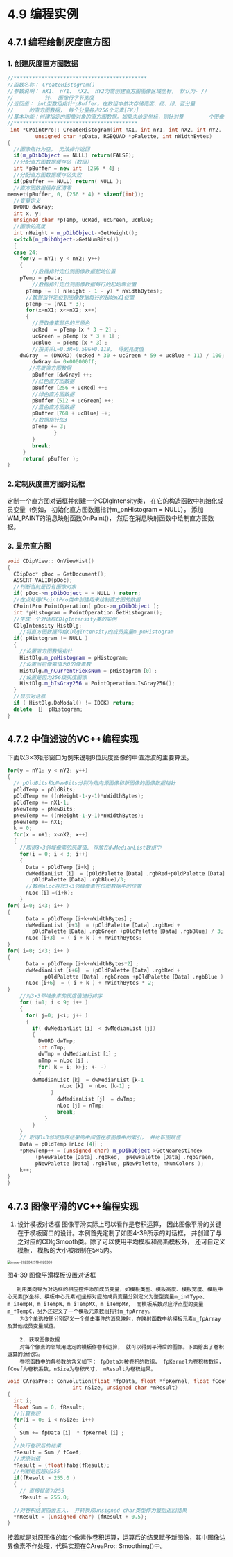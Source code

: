 # 4.9 编程实例

## 4.7.1 编程绘制灰度直方图 

### 1. 创建灰度直方图数据

```c++
//******************************************* 
//函数名称： CreateHistogram()
//参数说明： nX1、 nY1、 nX2、 nY2为需创建直方图图像区域坐标， 默认为- // 	          1。pData、pPalette、 nWidthBytes为位图数据指针、调色板指
// 	        针、 图像行字节宽度
//返回值： int型数组指针*pBuffer。在数组中依次存储亮度、红、绿、蓝分量
//	   的直方图数据， 每个分量各占256个元素[FK）]
//基本功能：创建指定的图像对象的直方图数据。如果未给定坐标，则针对整	       个图像
//**************************************** 
 int *CPointPro:: CreateHistogram(int nX1, int nY1, int nX2, int nY2,
         unsigned char *pData, RGBQUAD *pPalette, int nWidthBytes)
{
  //图像指针为空， 无法操作返回
  if(m_pDibObject == NULL) return(FALSE); 
  //分配直方图数据缓存区（数组）
  int *pBuffer = new int ［256 * 4］; 
  //分配直方图数据缓存区失败
  if(pBuffer == NULL) return( NULL ); 
  //直方图数据缓存区清零 
memset(pBuffer, 0, (256 * 4) * sizeof(int)); 
  //变量定义
  DWORD dwGray;
  int x, y;
  unsigned char *pTemp, ucRed, ucGreen, ucBlue;
  //图像的高度
  int nHeight = m_pDibObject->GetHeight();
  switch(m_pDibObject->GetNumBits())
  {
  case 24: 
    for(y = nY1; y < nY2; y++)
    {
      	//数据指针定位到图像数据起始位置
	pTemp = pData;
      	//数据指针定位到图像数据每行的起始零位置 
      pTemp += (( nHeight - 1 - y) * nWidthBytes);
      //数据指针定位到图像数据每行的起始nX1位置
      pTemp += (nX1 * 3);
      for(x=nX1; x<=nX2; x++)
      {
        //获取像素颜色的三原色
        ucRed  = pTemp［x * 3 + 2］;
        ucGreen = pTemp［x * 3 + 1］;
        ucBlue  = pTemp［x * 3］;
        //按关系L=0.3R+0.59G+0.11B， 得到亮度值
	dwGray  = (DWORD) (ucRed * 30 + ucGreen * 59 + ucBlue * 11) / 100;
        dwGray &= 0x000000ff; 
       //亮度直方图数据
        pBuffer［dwGray］++;
        //红色直方图数据
        pBuffer［256 + ucRed］++; 
        //绿色直方图数据
        pBuffer［512 + ucGreen］++;
        //蓝色直方图数据
        pBuffer［768 + ucBlue］++;
        //数据指针加3
        pTemp += 3;
               }
        }
        break;
     }
     return( pBuffer );
}  
```

### 2.定制灰度直方图对话框

定制一个直方图对话框并创建一个CDlgIntensity类， 在它的构造函数中初始化成员变量（例如， 初始化直方图数据指针m_pnHistogram = NULL）， 添加WM_PAINT的消息映射函数OnPaint()， 然后在消息映射函数中绘制直方图数据。 

### 3. 显示直方图

```c++
void CDipView:: OnViewHist() 
{
  CDipDoc* pDoc = GetDocument();
  ASSERT_VALID(pDoc);
  //判断当前是否有图像对象
  if( pDoc->m_pDibObject = = NULL ) return;
  //在点处理CPointPro类中创建用来绘制直方图的数据
  CPointPro PointOperation( pDoc->m_pDibObject );
  int *pHistogram = PointOperation.GetHistogram();
  //生成一个对话框CDlgIntensity类的实例
  CDlgIntensity HistDlg; 
    //将直方图数据传给CDlgIntensity的成员变量m_pnHistogram
  if( pHistogram != NULL )
  {
    //设置直方图数据指针
    HistDlg.m_pnHistogram = pHistogram;
    //设置当前像素值为0的像素数
    HistDlg.m_nCurrentPiexsNum = pHistogram［0］;
    //设置是否为256级灰度图像
    HistDlg.m_bIsGray256 = PointOperation.IsGray256();
  }
  //显示对话框
  if ( HistDlg.DoModal() != IDOK) return;
  delete ［］ pHistogram;
}

```

## 4.7.2  中值滤波的VC++编程实现

下面以3×3矩形窗口为例来说明8位灰度图像的中值滤波的主要算法。  

```c++
for(y = nY1; y < nY2; y++)
{
  // pOldBits和pNewBits分别为指向源图像和新图像的图像数据指针
  pOldTemp = pOldBits; 
  pOldTemp += ((nHeight-1-y-1)*nWidthBytes); 
  pOldTemp += nX1-1; 
  pNewTemp = pNewBits; 
  pNewTemp += ((nHeight-1-y-1)*nWidthBytes); 
  pNewTemp += nX1; 
  k = 0; 
  for(x = nX1; x<nX2; x++)
  { 
    //取得3×3邻域像素的灰度值, 存放在dwMedianList数组中
    for(i = 0; i < 3; i++)
    {
      Data = pOldTemp［i+k］;
      dwMedianList［i］ = (pOldPalette［Data］.rgbRed+pOldPalette［Data］.rgbGreen +
        pOldPalette［Data］.rgbBlue)/3;
      //数组nLoc存放3×3邻域像素在位图数据中的位置
      nLoc［i］=(i+k);
    } 
for( i=0; i<3; i++ )
{
      Data = pOldTemp［i+k+nWidthBytes］;
      dwMedianList［i+3］ = (pOldPalette［Data］.rgbRed +
        pOldPalette［Data］.rgbGreen +pOldPalette［Data］.rgbBlue) / 3;
      nLoc［i+3］ = ( i + k ) + nWidthBytes;
}
for( i=0; i<3; i++ )
{
      Data = pOldTemp［i+k+nWidthBytes*2］;
      dwMedianList［i+6］ = (pOldPalette［Data］.rgbRed +
            pOldPalette［Data］.rgbGreen +pOldPalette［Data］.rgbBlue ) / 3;
      nLoc［i+6］ = ( i + k ) + nWidthBytes * 2;
}
    //对3×3邻域像素的灰度值进行排序
    for( i=1; i < 9; i++ )
    {
      for( j=0; j<i; j++ )
      {
        if( dwMedianList［i］ < dwMedianList［j］)
        {
          DWORD dwTmp;
          int nTmp;
          dwTmp = dwMedianList［i］;
          nTmp = nLoc［i］;
          for( k = i; k>j; k- -)
          {
		dwMedianList［k］ = dwMedianList［k-1
           		 nLoc［k］ = nLoc［k-1］;
          	  }
                dwMedianList［j］ = dwTmp;
                nLoc［j］= nTmp;
                break;
            }
        }
    } 
    // 取得3×3邻域排序结果的中间值在原图像中的索引， 并给新图赋值
    Data = pOldTemp［nLoc［4］］; 
    *pNewTemp++ = (unsigned char) m_pDibObject->GetNearestIndex
         (pNewPalette［Data］.rgbRed,  pNewPalette［Data］.rgbGreen, 
         pNewPalette［Data］.rgbBlue, pNewPalette, nNumColors );
    k++;
}
}  

```

## 4.7.3 图像平滑的VC++编程实现

1. 设计模板对话框
图像平滑实际上可以看作是卷积运算， 因此图像平滑的关键在于模板窗口的设计。本例首先定制了如图4-39所示的对话框， 并创建了与之对应的CDlgSmooth类。除了可以使用平均模板和高斯模板外， 还可自定义模板， 模板的大小被限制在5×5内。 

<img src="https://mypic-1312707183.cos.ap-nanjing.myqcloud.com/image-20230425194920303.png" alt="image-20230425194920303" style="zoom:50%;" />

图4-39 图像平滑模板设置对话框 

       利用类向导为对话框的相应控件添加成员变量，如模板类型、模板高度、模板宽度、模板中心元素X坐标、模板中心元素Y坐标对应的成员变量分别定义为整型变量m_intType、m_iTempH、m_iTempW、m_iTempMX、m_iTempMY， 而模板系数对应浮点型的变量m_fTempC，另外还定义了一个模板元素数组指针m_fpArray。
        为3个单选按钮分别定义一个单击事件的消息映射，在映射函数中给模板元素m_fpArray及其他成员变量赋值。 

        2. 获取图像数据
        对每个像素的邻域用选定的模板作卷积运算， 就可以得到平滑后的图像。下面给出了卷积运算的源代码。
        卷积函数中的各参数的含义如下： fpData为被卷积的数组， fpKernel为卷积核数组，fCoef为卷积系数，nSize为卷积尺寸， nResult为卷积结果。 

```c++
void CAreaPro:: Convolution(float *fpData, float *fpKernel, float fCoef,
				     int nSize, unsigned char *nResult)
{
  int i;
  float Sum = 0, fResult;
  //计算卷积
  for(i = 0; i < nSize; i++)
  {
    Sum += fpData［i］ * fpKernel［i］;
  }
  //执行卷积后的结果
  fResult = Sum / fCoef; 
  //求绝对值
  fResult = (float)fabs(fResult);
  //判断是否超过255
  if(fResult > 255.0 )
  {
    // 直接赋值为255
    fResult = 255.0;
          }
  //对卷积结果四舍五入， 并转换成unsigned char类型作为最后返回结果
  *nResult = (unsigned char) (fResult + 0.5);
} 

```

​    接着就是对原图像的每个像素作卷积运算，运算后的结果赋予新图像，其中图像边界像素不作处理，代码实现在CAreaPro:: Smoothing()中。 